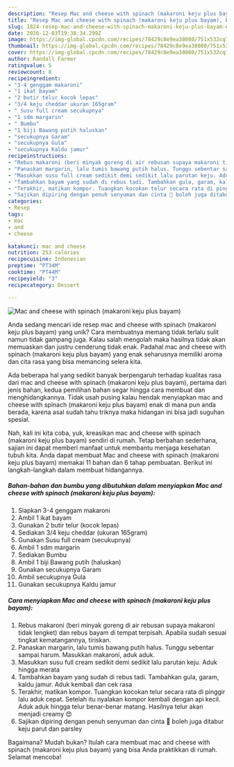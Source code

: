 ```yaml
---
description: "Resep Mac and cheese with spinach (makaroni keju plus bayam), Enak Banget"
title: "Resep Mac and cheese with spinach (makaroni keju plus bayam), Enak Banget"
slug: 1824-resep-mac-and-cheese-with-spinach-makaroni-keju-plus-bayam-enak-banget
date: 2020-12-03T19:38:34.299Z
image: https://img-global.cpcdn.com/recipes/78429c8e9ea38080/751x532cq70/mac-and-cheese-with-spinach-makaroni-keju-plus-bayam-foto-resep-utama.jpg
thumbnail: https://img-global.cpcdn.com/recipes/78429c8e9ea38080/751x532cq70/mac-and-cheese-with-spinach-makaroni-keju-plus-bayam-foto-resep-utama.jpg
cover: https://img-global.cpcdn.com/recipes/78429c8e9ea38080/751x532cq70/mac-and-cheese-with-spinach-makaroni-keju-plus-bayam-foto-resep-utama.jpg
author: Randall Farmer
ratingvalue: 5
reviewcount: 8
recipeingredient:
- "3-4 genggam makaroni"
- "1 ikat bayam"
- "2 butir telur kocok lepas"
- "3/4 keju cheddar ukuran 165gram"
- " Susu full cream secukupnya"
- "1 sdm margarin"
- " Bumbu"
- "1 biji Bawang putih haluskan"
- "secukupnya Garam"
- "secukupnya Gula"
- "secukupnya Kaldu jamur"
recipeinstructions:
- "Rebus makaroni (beri minyak goreng di air rebusan supaya makaroni tidak lengket) dan rebus bayam di tempat terpisah. Apabila sudah sesuai tingkat kematangannya, tiriskan."
- "Panaskan margarin, lalu tumis bawang putih halus. Tunggu sebentar sampai harum. Masukkan makaroni, aduk aduk."
- "Masukkan susu full cream sedikit demi sedikit lalu parutan keju. Aduk hingga merata"
- "Tambahkan bayam yang sudah di rebus tadi. Tambahkan gula, garam, kaldu jamur. Aduk kembali dan cek rasa"
- "Terakhir, matikan kompor. Tuangkan kocokan telur secara rata di pinggir lalu aduk cepat. Setelah itu nyalakan kompor kembali dengan api kecil. Aduk aduk hingga telur benar-benar matang. Hasilnya telur akan menjadi creamy 😍"
- "Sajikan dipiring dengan penuh senyuman dan cinta 🙂 boleh juga ditabur keju parut dan parsley"
categories:
- Resep
tags:
- mac
- and
- cheese

katakunci: mac and cheese 
nutrition: 253 calories
recipecuisine: Indonesian
preptime: "PT34M"
cooktime: "PT44M"
recipeyield: "3"
recipecategory: Dessert

---
```



![Mac and cheese with spinach (makaroni keju plus bayam)](https://img-global.cpcdn.com/recipes/78429c8e9ea38080/751x532cq70/mac-and-cheese-with-spinach-makaroni-keju-plus-bayam-foto-resep-utama.jpg)

Anda sedang mencari ide resep mac and cheese with spinach (makaroni keju plus bayam) yang unik? Cara membuatnya memang tidak terlalu sulit namun tidak gampang juga. Kalau salah mengolah maka hasilnya tidak akan memuaskan dan justru cenderung tidak enak. Padahal mac and cheese with spinach (makaroni keju plus bayam) yang enak seharusnya memiliki aroma dan cita rasa yang bisa memancing selera kita.



Ada beberapa hal yang sedikit banyak berpengaruh terhadap kualitas rasa dari mac and cheese with spinach (makaroni keju plus bayam), pertama dari jenis bahan, kedua pemilihan bahan segar hingga cara membuat dan menghidangkannya. Tidak usah pusing kalau hendak menyiapkan mac and cheese with spinach (makaroni keju plus bayam) enak di mana pun anda berada, karena asal sudah tahu triknya maka hidangan ini bisa jadi suguhan spesial.


Nah, kali ini kita coba, yuk, kreasikan mac and cheese with spinach (makaroni keju plus bayam) sendiri di rumah. Tetap berbahan sederhana, sajian ini dapat memberi manfaat untuk membantu menjaga kesehatan tubuh kita. Anda dapat membuat Mac and cheese with spinach (makaroni keju plus bayam) memakai 11 bahan dan 6 tahap pembuatan. Berikut ini langkah-langkah dalam membuat hidangannya.

<!--inarticleads1-->

##### Bahan-bahan dan bumbu yang dibutuhkan dalam menyiapkan Mac and cheese with spinach (makaroni keju plus bayam):

1. Siapkan 3-4 genggam makaroni
1. Ambil 1 ikat bayam
1. Gunakan 2 butir telur (kocok lepas)
1. Sediakan 3/4 keju cheddar (ukuran 165gram)
1. Gunakan  Susu full cream (secukupnya)
1. Ambil 1 sdm margarin
1. Sediakan  Bumbu
1. Ambil 1 biji Bawang putih (haluskan)
1. Gunakan secukupnya Garam
1. Ambil secukupnya Gula
1. Gunakan secukupnya Kaldu jamur




<!--inarticleads2-->

##### Cara menyiapkan Mac and cheese with spinach (makaroni keju plus bayam):

1. Rebus makaroni (beri minyak goreng di air rebusan supaya makaroni tidak lengket) dan rebus bayam di tempat terpisah. Apabila sudah sesuai tingkat kematangannya, tiriskan.
1. Panaskan margarin, lalu tumis bawang putih halus. Tunggu sebentar sampai harum. Masukkan makaroni, aduk aduk.
1. Masukkan susu full cream sedikit demi sedikit lalu parutan keju. Aduk hingga merata
1. Tambahkan bayam yang sudah di rebus tadi. Tambahkan gula, garam, kaldu jamur. Aduk kembali dan cek rasa
1. Terakhir, matikan kompor. Tuangkan kocokan telur secara rata di pinggir lalu aduk cepat. Setelah itu nyalakan kompor kembali dengan api kecil. Aduk aduk hingga telur benar-benar matang. Hasilnya telur akan menjadi creamy 😍
1. Sajikan dipiring dengan penuh senyuman dan cinta 🙂 boleh juga ditabur keju parut dan parsley




Bagaimana? Mudah bukan? Itulah cara membuat mac and cheese with spinach (makaroni keju plus bayam) yang bisa Anda praktikkan di rumah. Selamat mencoba!
